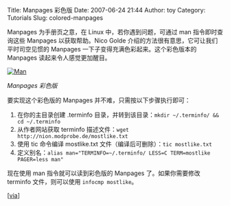 Title: Manpages 彩色版
Date: 2007-06-24 21:44
Author: toy
Category: Tutorials
Slug: colored-manpages

Manpages 为手册页之意，在 Linux 中，若你遇到问题，可通过 man
指令即时查询这些 Manpages 以获取帮助。Nico Golde
介绍的方法很有意思，它可让我们平时司空见惯的 Manpages
一下子变得充满色彩起来。这个彩色版本的 Manpages 读起来令人感觉更加醒目。

[![Man](http://i.linuxtoy.org/i/2007/06/man_s.png)](http://i.linuxtoy.org/i/2007/06/man.png)

*Manpages 彩色版*

要实现这个彩色版的 Manpages 并不难，只需按以下步骤执行即可：

1.  在你的主目录创建 .terminfo
    目录，并转到该目录：`mkdir ~/.terminfo/ && cd ~/.terminfo`
2.  从作者网站获取 terminfo
    描述文件：`wget http://nion.modprobe.de/mostlike.txt`
3.  使用 tic 命令编译 mostlike.txt
    文件（编译后可删除）：`tic mostlike.txt`
4.  定义别名：`alias man="TERMINFO=~/.terminfo/ LESS=C TERM=mostlike PAGER=less man"`

现在使用 man 指令就可以读到彩色版的 Manpages 了。如果你需要修改 terminfo
文件，则可以使用 `infocmp mostlike`。

[[via](http://nion.modprobe.de/blog/archives/569-colored-manpages.html)]
